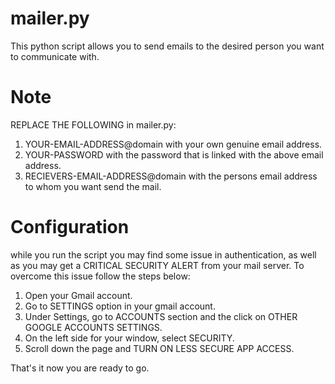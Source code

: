 # mailer.py
This python script allows you to send emails to the desired person you want to communicate with.

# Note
REPLACE THE FOLLOWING in mailer.py:
1.  YOUR-EMAIL-ADDRESS@domain with your own genuine email address.
2.  YOUR-PASSWORD with the password that is linked with the above email address.
3.  RECIEVERS-EMAIL-ADDRESS@domain with the persons email address to whom you want send the mail.

# Configuration
while you run the script you may find some issue in authentication, as well as you may get a CRITICAL SECURITY ALERT from your mail server. To overcome this issue follow the steps below:
1.  Open your Gmail account.
2.  Go to SETTINGS option in your gmail account.
3.  Under Settings, go to ACCOUNTS section and the click on OTHER GOOGLE ACCOUNTS SETTINGS.
4.  On the left side for your window, select SECURITY.
5.  Scroll down the page and TURN ON LESS SECURE APP ACCESS.

That's it now you are ready to go.
